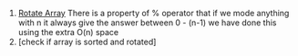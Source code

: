 1. [Rotate Array](https://leetcode.com/problems/rotate-array/)
There is a property of \% operator that if we mode anything with n it always give the answer between 0 - (n-1)
we have done this using the extra O(n) space 
2. [check if array is sorted and rotated]